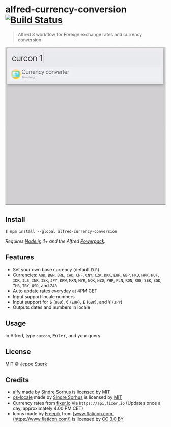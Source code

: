 # alfred-currency-conversion [![Build Status](https://travis-ci.org/jeppestaerk/alfred-currency-conversion.svg?branch=master)](https://travis-ci.org/jeppestaerk/alfred-currency-conversion)

> Alfred 3 workflow for Foreign exchange rates and currency conversion

<img src="preview.gif" width="600">

## Install

```
$ npm install --global alfred-currency-conversion
```

*Requires [Node.js](https://nodejs.org) 4+ and the Alfred [Powerpack](https://www.alfredapp.com/powerpack/).*


## Features

* Set your own base currency (default `EUR`)
* Currencies: `AUD`, `BGN`, `BRL`, `CAD`, `CHF`, `CNY`, `CZK`, `DKK`, `EUR`, `GBP`, `HKD`, `HRK`, `HUF`, `IDR`, `ILS`, `INR`, `ISK`, `JPY`, `KRW`, `MXN`, `MYR`, `NOK`, `NZD`, `PHP`, `PLN`, `RON`, `RUB`, `SEK`, `SGD`, `THB`, `TRY`, `USD`, and `ZAR`
* Auto update rates everyday at 4PM CET
* Input support locale numbers
* Input support for <kbd>$</kbd> (`USD`), <kbd>€</kbd> (`EUR`), <kbd>£</kbd> (`GBP`), and <kbd>¥</kbd> (`JPY`)
* Outputs dates and numbers in locale


## Usage

In Alfred, type `curcon`, <kbd>Enter</kbd>, and your query.


## License

MIT © [Jeppe Stærk](https://staerk.io)


## Credits

* [alfy](https://github.com/sindresorhus/alfy) made by [Sindre Sorhus](https://sindresorhus.com/) is licensed by [MIT](https://github.com/sindresorhus/alfy/blob/master/license)
* [os-locale](https://github.com/sindresorhus/os-locale) made by [Sindre Sorhus](https://sindresorhus.com/) is licensed by [MIT](https://github.com/sindresorhus/os-locale/blob/master/license)
* Currency rates from [fixer.io](http://fixer.io/) via `https://api.fixer.io` (Updates once a day, approximately 4.00 PM CET)
* Icons made by [Freepik](http://www.freepik.com) from [www.flaticon.com](https://www.flaticon.com/) is licensed by [CC 3.0 BY](http://creativecommons.org/licenses/by/3.0/)
